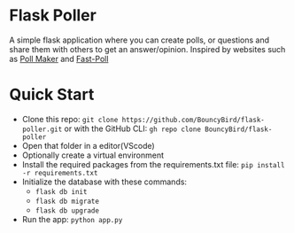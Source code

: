 # Flask Poller
A simple flask application where you can create polls, or questions and share them with others to get an answer/opinion. Inspired by websites such as [Poll Maker](https://www.poll-maker.com/) and [Fast-Poll](https://fast-poll.com/)
# Quick Start
- Clone this repo: `git clone https://github.com/BouncyBird/flask-poller.git` or with the GitHub CLI: `gh repo clone BouncyBird/flask-poller`
- Open that folder in a editor(VScode)
- Optionally create a virtual environment
- Install the required packages from the requirements.txt file: `pip install -r requirements.txt`
- Initialize the database with these commands:
  - `flask db init`
  - `flask db migrate`
  - `flask db upgrade`
- Run the app: `python app.py`
